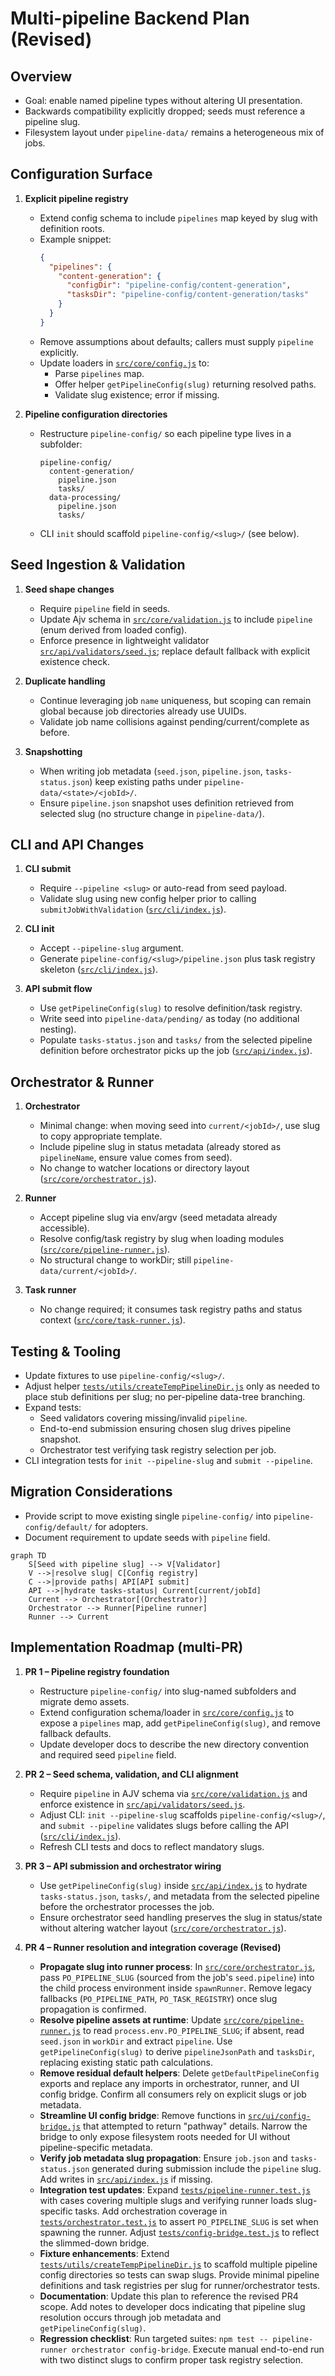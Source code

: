 # Multi-pipeline Backend Plan (Revised)

## Overview

- Goal: enable named pipeline types without altering UI presentation.
- Backwards compatibility explicitly dropped; seeds must reference a pipeline slug.
- Filesystem layout under `pipeline-data/` remains a heterogeneous mix of jobs.

## Configuration Surface

1. **Explicit pipeline registry**
   - Extend config schema to include `pipelines` map keyed by slug with definition roots.
   - Example snippet:
     ```json
     {
       "pipelines": {
         "content-generation": {
           "configDir": "pipeline-config/content-generation",
           "tasksDir": "pipeline-config/content-generation/tasks"
         }
       }
     }
     ```
   - Remove assumptions about defaults; callers must supply `pipeline` explicitly.
   - Update loaders in [`src/core/config.js`](src/core/config.js:74) to:
     - Parse `pipelines` map.
     - Offer helper `getPipelineConfig(slug)` returning resolved paths.
     - Validate slug existence; error if missing.

2. **Pipeline configuration directories**
   - Restructure `pipeline-config/` so each pipeline type lives in a subfolder:
     ```
     pipeline-config/
       content-generation/
         pipeline.json
         tasks/
       data-processing/
         pipeline.json
         tasks/
     ```
   - CLI `init` should scaffold `pipeline-config/<slug>/` (see below).

## Seed Ingestion & Validation

1. **Seed shape changes**
   - Require `pipeline` field in seeds.
   - Update Ajv schema in [`src/core/validation.js`](src/core/validation.js:7) to include `pipeline` (enum derived from loaded config).
   - Enforce presence in lightweight validator [`src/api/validators/seed.js`](src/api/validators/seed.js:96); replace default fallback with explicit existence check.

2. **Duplicate handling**
   - Continue leveraging job `name` uniqueness, but scoping can remain global because job directories already use UUIDs.
   - Validate job name collisions against pending/current/complete as before.

3. **Snapshotting**
   - When writing job metadata (`seed.json`, `pipeline.json`, `tasks-status.json`) keep existing paths under `pipeline-data/<state>/<jobId>/`.
   - Ensure `pipeline.json` snapshot uses definition retrieved from selected slug (no structure change in `pipeline-data/`).

## CLI and API Changes

1. **CLI submit**
   - Require `--pipeline <slug>` or auto-read from seed payload.
   - Validate slug using new config helper prior to calling `submitJobWithValidation` ([`src/cli/index.js`](src/cli/index.js:69)).

2. **CLI init**
   - Accept `--pipeline-slug` argument.
   - Generate `pipeline-config/<slug>/pipeline.json` plus task registry skeleton ([`src/cli/index.js`](src/cli/index.js:16)).

3. **API submit flow**
   - Use `getPipelineConfig(slug)` to resolve definition/task registry.
   - Write seed into `pipeline-data/pending/` as today (no additional nesting).
   - Populate `tasks-status.json` and `tasks/` from the selected pipeline definition before orchestrator picks up the job ([`src/api/index.js`](src/api/index.js:147)).

## Orchestrator & Runner

1. **Orchestrator**
   - Minimal change: when moving seed into `current/<jobId>/`, use slug to copy appropriate template.
   - Include pipeline slug in status metadata (already stored as `pipelineName`, ensure value comes from seed).
   - No change to watcher locations or directory layout ([`src/core/orchestrator.js`](src/core/orchestrator.js:65)).

2. **Runner**
   - Accept pipeline slug via env/argv (seed metadata already accessible).
   - Resolve config/task registry by slug when loading modules ([`src/core/pipeline-runner.js`](src/core/pipeline-runner.js:8)).
   - No structural change to workDir; still `pipeline-data/current/<jobId>/`.

3. **Task runner**
   - No change required; it consumes task registry paths and status context ([`src/core/task-runner.js`](src/core/task-runner.js:73)).

## Testing & Tooling

- Update fixtures to use `pipeline-config/<slug>/`.
- Adjust helper [`tests/utils/createTempPipelineDir.js`](tests/utils/createTempPipelineDir.js:13) only as needed to place stub definitions per slug; no per-pipeline data-tree branching.
- Expand tests:
  - Seed validators covering missing/invalid `pipeline`.
  - End-to-end submission ensuring chosen slug drives pipeline snapshot.
  - Orchestrator test verifying task registry selection per job.
- CLI integration tests for `init --pipeline-slug` and `submit --pipeline`.

## Migration Considerations

- Provide script to move existing single `pipeline-config/` into `pipeline-config/default/` for adopters.
- Document requirement to update seeds with `pipeline` field.

```mermaid
graph TD
    S[Seed with pipeline slug] --> V[Validator]
    V -->|resolve slug| C[Config registry]
    C -->|provide paths| API[API submit]
    API -->|hydrate tasks-status| Current[current/jobId]
    Current --> Orchestrator[(Orchestrator)]
    Orchestrator --> Runner[Pipeline runner]
    Runner --> Current
```

## Implementation Roadmap (multi-PR)

1. **PR 1 – Pipeline registry foundation**
   - Restructure `pipeline-config/` into slug-named subfolders and migrate demo assets.
   - Extend configuration schema/loader in [`src/core/config.js`](src/core/config.js:74) to expose a `pipelines` map, add `getPipelineConfig(slug)`, and remove fallback defaults.
   - Update developer docs to describe the new directory convention and required seed `pipeline` field.

2. **PR 2 – Seed schema, validation, and CLI alignment**
   - Require `pipeline` in AJV schema via [`src/core/validation.js`](src/core/validation.js:7) and enforce existence in [`src/api/validators/seed.js`](src/api/validators/seed.js:96).
   - Adjust CLI: `init --pipeline-slug` scaffolds `pipeline-config/<slug>/`, and `submit --pipeline` validates slugs before calling the API ([`src/cli/index.js`](src/cli/index.js:16)).
   - Refresh CLI tests and docs to reflect mandatory slugs.

3. **PR 3 – API submission and orchestrator wiring**
   - Use `getPipelineConfig(slug)` inside [`src/api/index.js`](src/api/index.js:147) to hydrate `tasks-status.json`, `tasks/`, and metadata from the selected pipeline before the orchestrator processes the job.
   - Ensure orchestrator seed handling preserves the slug in status/state without altering watcher layout ([`src/core/orchestrator.js`](src/core/orchestrator.js:65)).

4. **PR 4 – Runner resolution and integration coverage (Revised)**
   - **Propagate slug into runner process**: In [`src/core/orchestrator.js`](src/core/orchestrator.js:221), pass `PO_PIPELINE_SLUG` (sourced from the job's `seed.pipeline`) into the child process environment inside `spawnRunner`. Remove legacy fallbacks (`PO_PIPELINE_PATH`, `PO_TASK_REGISTRY`) once slug propagation is confirmed.
   - **Resolve pipeline assets at runtime**: Update [`src/core/pipeline-runner.js`](src/core/pipeline-runner.js:1) to read `process.env.PO_PIPELINE_SLUG`; if absent, read `seed.json` in `workDir` and extract `pipeline`. Use `getPipelineConfig(slug)` to derive `pipelineJsonPath` and `tasksDir`, replacing existing static path calculations.
   - **Remove residual default helpers**: Delete `getDefaultPipelineConfig` exports and replace any imports in orchestrator, runner, and UI config bridge. Confirm all consumers rely on explicit slugs or job metadata.
   - **Streamline UI config bridge**: Remove functions in [`src/ui/config-bridge.js`](src/ui/config-bridge.js:97) that attempted to return "pathway" details. Narrow the bridge to only expose filesystem roots needed for UI without pipeline-specific metadata.
   - **Verify job metadata slug propagation**: Ensure `job.json` and `tasks-status.json` generated during submission include the `pipeline` slug. Add writes in [`src/api/index.js`](src/api/index.js:147) if missing.
   - **Integration test updates**: Expand [`tests/pipeline-runner.test.js`](tests/pipeline-runner.test.js:1) with cases covering multiple slugs and verifying runner loads slug-specific tasks. Add orchestration coverage in [`tests/orchestrator.test.js`](tests/orchestrator.test.js:1) to assert `PO_PIPELINE_SLUG` is set when spawning the runner. Adjust [`tests/config-bridge.test.js`](tests/config-bridge.test.js:1) to reflect the slimmed-down bridge.
   - **Fixture enhancements**: Extend [`tests/utils/createTempPipelineDir.js`](tests/utils/createTempPipelineDir.js:1) to scaffold multiple pipeline config directories so tests can swap slugs. Provide minimal pipeline definitions and task registries per slug for runner/orchestrator tests.
   - **Documentation**: Update this plan to reference the revised PR4 scope. Add notes to developer docs indicating that pipeline slug resolution occurs through job metadata and `getPipelineConfig(slug)`.
   - **Regression checklist**: Run targeted suites: `npm test -- pipeline-runner orchestrator config-bridge`. Execute manual end-to-end run with two distinct slugs to confirm proper task registry selection.
